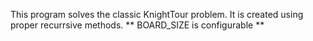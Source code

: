 This program solves the classic KnightTour problem. It is created using proper recurrsive methods. ** BOARD_SIZE is configurable **
